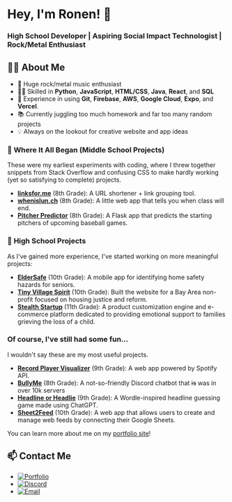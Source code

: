 # Hey, I'm Ronen! 👋
### High School Developer | Aspiring Social Impact Technologist | Rock/Metal Enthusiast

## 👨‍💻 About Me
- 🎸 Huge rock/metal music enthusiast  
- 🧑‍💻 Skilled in **Python**, **JavaScript**, **HTML/CSS**, **Java**, **React**, and **SQL**
- 🧠 Experience in using **Git**, **Firebase**, **AWS**, **Google Cloud**, **Expo**, and **Vercel**.
- 📚 Currently juggling too much homework and far too many random projects
- 💡 Always on the lookout for creative website and app ideas

### 🔹 **Where It All Began (Middle School Projects)**  
These were my earliest experiments with coding, where I threw together snippets from Stack Overflow and confusing CSS to make hardly working (yet so satisfying to complete) projects.
- **[linksfor.me](https://lfm.ronenjain.com)** (8th Grade): A URL shortener + link grouping tool.
- **[whenislun.ch](https://school.ronenjain.com)** (8th Grade): A little web app that tells you when class will end.
- **[Pitcher Predictor](https://pitcher.ronenjain.com)** (8th Grade): A Flask app that predicts the starting pitchers of upcoming baseball games.

### 🔹 **High School Projects**  
As I've gained more experience, I've started working on more meaningful projects:
- **[ElderSafe](https://eldersafe.ronenjain.com)** (10th Grade): A mobile app for identifying home safety hazards for seniors.  
- **[Tiny Village Spirit](https://tinyvillagespirit.org)** (10th Grade): Built the website for a Bay Area non-profit focused on housing justice and reform.  
- **[Stealth Startup](#)** (11th Grade): A product customization engine and e-commerce platform dedicated to providing emotional support to families grieving the loss of a child.

### **Of course, I've still had some fun...** 
I wouldn't say these are my most useful projects.
- **[Record Player Visualizer](https://vinyl.ronenjain.com)** (9th Grade): A web app powered by Spotify API.
- **[BullyMe](https://bullyme.ronenjain.com)** (8th Grade): A not-so-friendly Discord chatbot that ~~is~~ was in over 10k servers
- **[Headline or Headlie](https://aiheadlines.web.app)** (9th Grade): A Wordle-inspired headline guessing game made using ChatGPT.
- **[Sheet2Feed](https://sheets.ronenjain.com)** (10th Grade): A web app that allows users to create and manage web feeds by connecting their Google Sheets.

You can learn more about me on my [portfolio site](https://ronenjain.com)!

## 📫 Contact Me

- [![Portfolio](https://img.shields.io/badge/Portfolio-ronenjain.com-blue)](https://ronenjain.com)  
- [![Discord](https://img.shields.io/badge/Discord-bob.brown-blue?logo=discord&logoColor=white)](https://discord.com/users/893939197537288265)  
- [![Email](https://img.shields.io/badge/Email-mail%20me%20here-red?logo=gmail&logoColor=white)](mailto:ronen@ronenjain.com)
